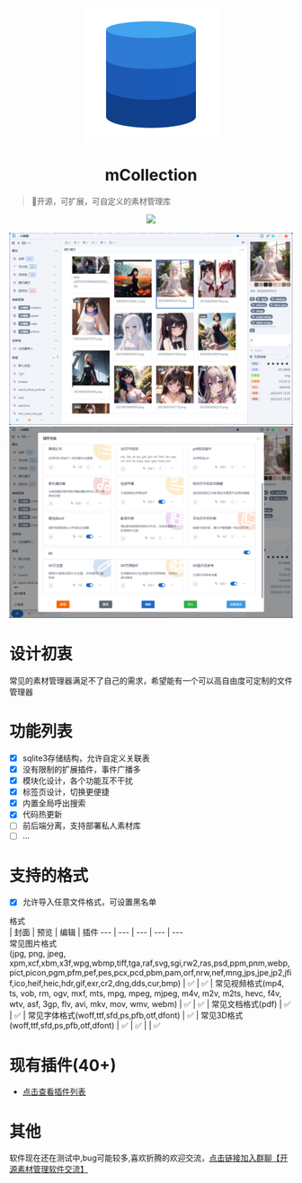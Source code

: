 <p align="center">
  <img src="/favicon.png">
</p>
<h1 align="center">mCollection</h1>

>🎉开源，可扩展，可自定义的素材管理库

<p align="center">
  <img src="https://img.shields.io/badge/platform-win7%20%7C%20win10%20%7C%20win11%20%7C%20macos-blue">
</p>

<p align="center">
  <img src="/screenshot.png">
  </hr>
  <img src="/plugins.png">
</p>

# 设计初衷
常见的素材管理器满足不了自己的需求，希望能有一个可以高自由度可定制的文件管理器

# 功能列表
- [x] sqlite3存储结构，允许自定义关联表
- [x] 没有限制的扩展插件，事件广播多
- [x] 模块化设计，各个功能互不干扰
- [x] 标签页设计，切换更便捷
- [x] 内置全局呼出搜索
- [x] 代码热更新
- [ ] 前后端分离，支持部署私人素材库
- [ ] ...

# 支持的格式
- [x] 允许导入任意文件格式，可设置黑名单

<div style="width:250px">格式</div> | 封面 | 预览 | 编辑 | 插件
--- | --- | --- | --- | --- 
<div style="width:200px">常见图片格式</div>(jpg, png, jpeg, xpm,xcf,xbm,x3f,wpg,wbmp,tiff,tga,raf,svg,sgi,rw2,ras,psd,ppm,pnm,webp,pict,picon,pgm,pfm,pef,pes,pcx,pcd,pbm,pam,orf,nrw,nef,mng,jps,jpe,jp2,jfif,ico,heif,heic,hdr,gif,exr,cr2,dng,dds,cur,bmp) | ✅ | ✅ |
常见视频格式(mp4, ts, vob, rm, ogv, mxf, mts, mpg, mpeg, mjpeg, m4v, m2v, m2ts, hevc, f4v, wtv, asf, 3gp, flv, avi, mkv, mov, wmv, webm) | ✅ | ✅ |
常见文档格式(pdf) | ✅ | ✅ |
常见字体格式(woff,ttf,sfd,ps,pfb,otf,dfont) | ✅ | 
常见3D格式(woff,ttf,sfd,ps,pfb,otf,dfont) | ✅ | ✅ |  | ✅

# 现有插件(40+)
- [点击查看插件列表](https://github.com/hunmer/mCollection/tree/main/scripts)

# 其他
软件现在还在测试中,bug可能较多,喜欢折腾的欢迎交流，[点击链接加入群聊【开源素材管理软件交流】](http://qm.qq.com/cgi-bin/qm/qr?_wv=1027&k=mchwwNA1oEV1XcW6eDkXMsYVj2KAWfvU&authKey=sZVoB46qIMKlGT9c5ZrFkaD2ldunf670kEpymex1ofl6eXM%2BHkfetidntqdnvNDO&noverify=0&group_code=602591690)


